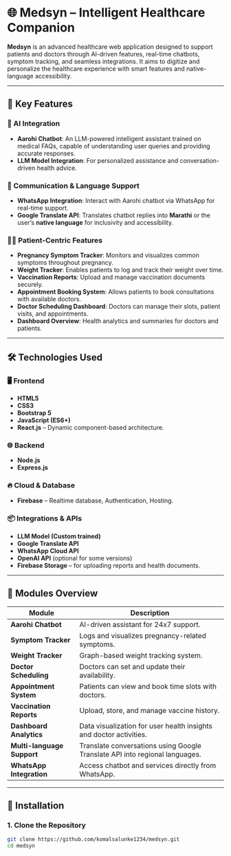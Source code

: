 # 🌐 Medsyn – Intelligent Healthcare Companion

**Medsyn** is an advanced healthcare web application designed to support patients and doctors through AI-driven features, real-time chatbots, symptom tracking, and seamless integrations. It aims to digitize and personalize the healthcare experience with smart features and native-language accessibility.

---

## 🚀 Key Features

### 🧠 AI Integration
- **Aarohi Chatbot**: An LLM-powered intelligent assistant trained on medical FAQs, capable of understanding user queries and providing accurate responses.
- **LLM Model Integration**: For personalized assistance and conversation-driven health advice.

### 📲 Communication & Language Support
- **WhatsApp Integration**: Interact with Aarohi chatbot via WhatsApp for real-time support.
- **Google Translate API**: Translates chatbot replies into **Marathi** or the user’s **native language** for inclusivity and accessibility.

### 👩‍⚕️ Patient-Centric Features
- **Pregnancy Symptom Tracker**: Monitors and visualizes common symptoms throughout pregnancy.
- **Weight Tracker**: Enables patients to log and track their weight over time.
- **Vaccination Reports**: Upload and manage vaccination documents securely.
- **Appointment Booking System**: Allows patients to book consultations with available doctors.
- **Doctor Scheduling Dashboard**: Doctors can manage their slots, patient visits, and appointments.
- **Dashboard Overview**: Health analytics and summaries for doctors and patients.

---

## 🛠️ Technologies Used

### 🖥️ Frontend
- **HTML5**
- **CSS3**
- **Bootstrap 5**
- **JavaScript (ES6+)**
- **React.js** – Dynamic component-based architecture.

### 🌐 Backend
- **Node.js**
- **Express.js**

### 🔥 Cloud & Database
- **Firebase** – Realtime database, Authentication, Hosting.

### 📦 Integrations & APIs
- **LLM Model (Custom trained)**
- **Google Translate API**
- **WhatsApp Cloud API**
- **OpenAI API** (optional for some versions)
- **Firebase Storage** – for uploading reports and health documents.

---

## 🧭 Modules Overview

| Module                      | Description                                                                 |
|----------------------------|-----------------------------------------------------------------------------|
| **Aarohi Chatbot**          | AI-driven assistant for 24x7 support.                                        |
| **Symptom Tracker**         | Logs and visualizes pregnancy-related symptoms.                             |
| **Weight Tracker**          | Graph-based weight tracking system.                                         |
| **Doctor Scheduling**       | Doctors can set and update their availability.                              |
| **Appointment System**      | Patients can view and book time slots with doctors.                         |
| **Vaccination Reports**     | Upload, store, and manage vaccine history.                                  |
| **Dashboard Analytics**     | Data visualization for user health insights and doctor activities.          |
| **Multi-language Support**  | Translate conversations using Google Translate API into regional languages. |
| **WhatsApp Integration**    | Access chatbot and services directly from WhatsApp.                         |

---

## 🔧 Installation

### 1. Clone the Repository

```bash
git clone https://github.com/komalsalunke1234/medsyn.git
cd medsyn
